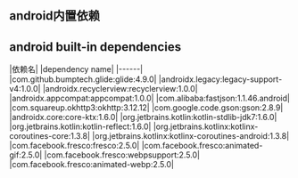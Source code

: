 ## android内置依赖
## android built-in dependencies

|依赖名|
|dependency name|
|------|
|com.github.bumptech.glide:glide:4.9.0|
|androidx.legacy:legacy-support-v4:1.0.0|
|androidx.recyclerview:recyclerview:1.0.0|
|androidx.appcompat:appcompat:1.0.0|
|com.alibaba:fastjson:1.1.46.android|
|com.squareup.okhttp3:okhttp:3.12.12|
|com.google.code.gson:gson:2.8.9|
|androidx.core:core-ktx:1.6.0|
|org.jetbrains.kotlin:kotlin-stdlib-jdk7:1.6.0|
|org.jetbrains.kotlin:kotlin-reflect:1.6.0|
|org.jetbrains.kotlinx:kotlinx-coroutines-core:1.3.8|
|org.jetbrains.kotlinx:kotlinx-coroutines-android:1.3.8|
|com.facebook.fresco:fresco:2.5.0|
|com.facebook.fresco:animated-gif:2.5.0|
|com.facebook.fresco:webpsupport:2.5.0|
|com.facebook.fresco:animated-webp:2.5.0|



